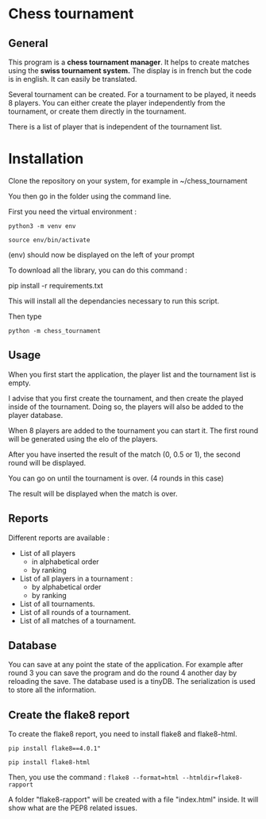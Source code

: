 # Chess tournament

## General

This program is a **chess tournament manager**. It helps to create matches using
the **swiss tournament system.** The display is in french but the code is in english. It can easily be translated.

Several tournament can be created. For a tournament to be played, it needs 8
players. 
You can either create the player independently from the tournament, or create 
them directly in the tournament.

There is a list of player that is independent of the tournament list.

# Installation

Clone the repository on your system, for example in ~/chess_tournament

You then go in the folder using the command line.

First you need the virtual environment :

`python3 -m venv env`

`source env/bin/activate`

(env) should now be displayed on the left of your prompt

To download all the library, you can do this command :

pip install -r requirements.txt

This will install all the dependancies necessary to run this script.

Then type

`python -m chess_tournament`

## Usage

When you first start the application, the player list and the tournament list is empty.

I advise that you first create the tournament, and then create the played inside of the tournament. Doing so, the players will also be added to the player database.

When 8 players are added to the tournament you can start it. The first round will be generated using the elo of the players. 

After you have inserted the result of the match (0, 0.5 or 1), the second round will be displayed.

You can go on until the tournament is over.  (4 rounds in this case)

The result will be displayed when the match is over.

## Reports

Different reports are available :

- List of all players
    - in alphabetical order
    - by ranking
- List of all players in a tournament :
    - by alphabetical order
    - by ranking
- List of all tournaments.
- List of all rounds of a tournament.
- List of all matches of a tournament.

## Database

You can save at any point the state of the application. For example after round 3 you can save the program and do the round 4 another day by reloading the save.
The database used is a tinyDB. The serialization is used to store all the information.

## Create the flake8 report

To create the flake8 report, you need to install flake8 and flake8-html.

`pip install flake8==4.0.1"`

`pip install flake8-html`

Then, you use the command :
`flake8 --format=html --htmldir=flake8-rapport`

A folder "flake8-rapport" will be created with a file "index.html" inside. It will show what are the PEP8 related issues. 